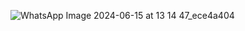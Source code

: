 ![WhatsApp Image 2024-06-15 at 13 14 47_ece4a404](https://github.com/SE-LAPS/Microservices-with-Spring-Boot/assets/87580847/63976c19-c503-495b-9faa-0ce8414a0a98)
